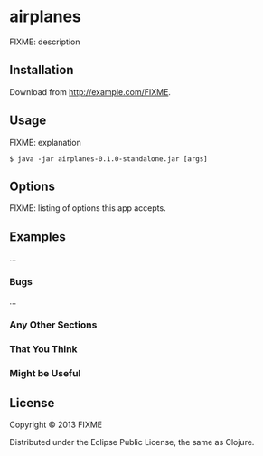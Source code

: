 # airplanes

FIXME: description

## Installation

Download from http://example.com/FIXME.

## Usage

FIXME: explanation

    $ java -jar airplanes-0.1.0-standalone.jar [args]

## Options

FIXME: listing of options this app accepts.

## Examples

...

### Bugs

...

### Any Other Sections
### That You Think
### Might be Useful

## License

Copyright © 2013 FIXME

Distributed under the Eclipse Public License, the same as Clojure.
